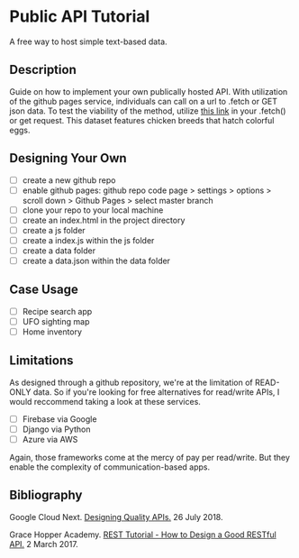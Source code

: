 # Public API Tutorial

A free way to host simple text-based data.

## Description

Guide on how to implement your own publically hosted API. With utilization of the github pages service, individuals can call on a url to .fetch or GET json data. To test the viability of the method, utilize [this link](https://loreleim.github.io/publicapi/data/data.json) in your .fetch() or get request. This dataset features chicken breeds that hatch colorful eggs.

## Designing Your Own

- [ ] create a new github repo
- [ ] enable github pages: github repo code page > settings > options > scroll down > Github Pages > select master branch
- [ ] clone your repo to your local machine
- [ ] create an index.html in the project directory
- [ ] create a js folder
- [ ] create a index.js within the js folder
- [ ] create a data folder
- [ ] create a data.json within the data folder

## Case Usage

- [ ] Recipe search app
- [ ] UFO sighting map
- [ ] Home inventory

## Limitations

As designed through a github repository, we're at the limitation of READ-ONLY data.
So if you're looking for free alternatives for read/write APIs, I would reccommend taking a look at these services.

- [ ] Firebase via Google
- [ ] Django via Python
- [ ] Azure via AWS

Again, those frameworks come at the mercy of pay per read/write. But they enable the complexity of communication-based apps.

## Bibliography

Google Cloud Next. [Designing Quality APIs.](https://www.youtube.com/watch?v=P0a7PwRNLVU) 26 July 2018.

Grace Hopper Academy. [REST Tutorial - How to Design a Good RESTful API.](https://www.youtube.com/watch?v=sMKsmZbpyjE) 2 March 2017.
